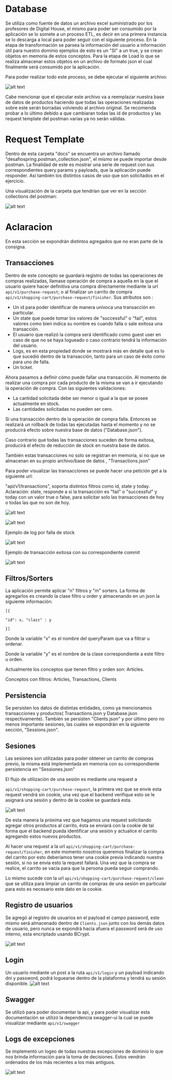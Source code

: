 # Database

Se utiliza como fuente de datos un archivo excel suministrado por los profesores de Digital House, el mismo para poder ser consumido por la aplicación se lo somete a un proceso ETL, es decir en una primera instancia se lo descarga a local para poder seguir con el siguiente proceso. En la etapa de transformación se parsea la información del usuario a información útil para nuestro dominio ejemplos de esto es un &quot;SI&quot; a un true, y se crean objetos en memoria de estos conceptos. Para la etapa de Load lo que se realiza almacenar estos objetos en un archivo de formato json el cual finalmente será consumido por la aplicación.

Para poder realizar todo este proceso, se debe ejecutar el siguiente archivo:

![alt text](https://i.postimg.cc/RhZwNK43/Screen-Shot-2021-03-08-at-11-31-45-AM.png)

Cabe mencionar que el ejecutar este archivo va a reemplazar nuestra base de datos de productos haciendo que todas las operaciones realizadas sobre este serán borradas volviendo al archivo original. Se recomienda probar a lo último debido a que cambiaran todas las id de productos y las request template del postman varias ya no serán válidas.

# Request Template

Dentro de esta carpeta &quot;docs&quot; se encuentra un archivo llamado &quot;desafiospring.postman\_collection.json&quot;, el mismo se puede importar desde postman. La finalidad de este es mostrar una serie de request con sus correspondientes query params y payloads, que la aplicación puede responder. Así también los distintos casos de uso que son solicitados en el ejercicio.

Una visualización de la carpeta que tendrían que ver en la sección collections del postman:

![alt text](https://i.postimg.cc/jCVqGYgs/Screen-Shot-2021-03-08-at-11-37-27-AM.png)

# Aclaracion

En esta sección se expondrán distintos agregados que no eran parte de la consigna.

## Transacciones

Dentro de este concepto se guardará registro de todas las operaciones de compras realizadas, llamase operación de compra a aquella en la que el usuario quiere hacer definitiva una compra directamente mediante la url ```api/v1/purchase-request```; o al finalizar un carrito de compra ```api/v1/shopping-cart/purchase-request/finisher```. Sus atributos son :

- Un id para poder identificar de manera unívoca una transacción en particular.
- Un state que puede tomar los valores de &quot;successful&quot; o &quot;fail&quot;, estos valores como bien indica su nombre es cuando falla o sale exitosa una transacción.
- El usuario que realizó la compra será identificado como guest user en caso de que no se haya logueado o caso contrario tendrá la información del usuario.
- Logs, es en esta propiedad donde se mostrará más en detalle qué es lo que sucedió dentro de la transacción, tanto para un caso de éxito como para uno de falla.
- Un ticket.

Ahora pasamos a definir cómo puede fallar una transacción. Al momento de realizar una compra por cada producto de la misma se van a ir ejecutando la operación de compra. Con las siguientes validaciones:

- La cantidad solicitada debe ser menor o igual a la que se posee actualmente en stock.
- Las cantidades solicitadas no pueden ser cero.

Si una transacción dentro de la operación de compra falla. Entonces se realizará un rollback de todas las ejecutadas hasta el momento y no se producirá efecto sobre nuestra base de datos (&quot;Database.json&quot;).

Caso contrario que todas las transacciones suceden de forma exitosa, producirá el efecto de reducción de stock en nuestra base de datos.

También estas transacciones no solo se registran en memoria, si no que se almacenan en su propio archivo/base de datos , &quot;Transactions.json&quot;

Para poder visualizar las transacciones se puede hacer una petición get a la siguiente url:

&quot;api/v1/transactions&quot;, soporta distintos filtros como id, state y today. Aclaración: state, responde a si la transacción es &quot;fail&quot; o &quot;successful&quot; y today con un valor true o false, para solicitar solo las transacciones de hoy o todas las que no son de hoy.

![alt text](https://i.postimg.cc/0QFJ23W4/Screen-Shot-2021-03-08-at-8-20-39-PM.png)

![alt text](https://i.postimg.cc/NjKqRzpD/Screen-Shot-2021-03-08-at-8-10-42-PM.png)

Ejemplo de log por falla de stock

![alt text](https://i.postimg.cc/J44WznX9/Screen-Shot-2021-03-09-at-10-05-40-AM.png)

Ejemplo de transacción exitosa con su correspondiente commit

![alt text](https://i.postimg.cc/GtjrSTyj/Screen-Shot-2021-03-09-at-10-06-58-AM.png)

## Filtros/Sorters

La aplicación permite aplicar &quot;n&quot; filtros y &quot;m&quot; sorters. La forma de agregarlos es creando la clase filtro u order y almacenando en un json la siguiente información:
```
[{

"id": x, "clazz" : y

}]
```
Donde la variable &quot;x&quot; es el nombre del queryParam que va a filtrar u ordenar.

Donde la variable &quot;y&quot; es el nombre de la clase correspondiente a este filtro u orden.

Actualmente los conceptos que tienen filtro y orden son: Articles.

Conceptos con filtros: Articles, Transactions, Clients

## Persistencia

Se persisten los datos de distintas entidades, como ya mencionamos transacciones y productos( Transactions.json y Database.json respectivamente). También se persisten &quot;Clients.json&quot; y por último pero no menos importante sesiones, las cuales se expondrán en la siguiente sección, &quot;Sessions.json&quot;.

## Sesiones

Las sesiones son utilizadas para poder obtener un carrito de compras previo, la misma está implementada en memoria con su correspondiente persistencia en &quot;Sessiones.json&quot;

El flujo de utilización de una sesión es mediante una request a

```api/v1/shopping-cart/purchese-request```, la primera vez que se envíe esta request vendrá sin cookie, una vez que el backend verifique esto se le asignará una sesión y dentro de la cookie se guardará esta.

![alt text](https://i.postimg.cc/Df1zX880/Screen-Shot-2021-03-08-at-12-06-49-PM.png)

De esta manera la próxima vez que hagamos una request solicitando agregar otros productos al carrito, ésta se enviará con la cookie de tal forma que el backend pueda identificar una sesión y actualice el carrito agregando estos nuevos productos.

Al hacer una request a la url ```api/v1/shopping-cart/purchase-request/finisher```, en este momento nosotros queremos finalizar la compra del carrito por esto deberíamos tener una cookie previa indicando nuestra sesión, si no se envia esto la request fallará. Una vez que la compra se realice, el carrito se vacía para que la persona pueda seguir comprando.

Lo mismo sucede con la url ```api/v1/shopping-cart/purchase-request/clean``` que se utiliza para limpiar un carrito de compras de una sesión en particular para esto es necesario este dato en la cookie.

## Registro de usuarios

Se agregó al registro de usuarios en el payload el campo password, este mismo será almacenado dentro de ```Clients.json``` junto con los demás datos de usuario, pero nunca se expondrá hacia afuera el password será de uso interno, esta encriptado usando BCrypt.

![alt text](https://i.postimg.cc/Bvt6LpKf/Screen-Shot-2021-03-08-at-8-14-37-PM.png)

## Login

Un usuario mediante un post a la ruta ```api/v1/login``` y un payload indicando dni y password, podrá loguearse dentro de la plataforma y tendrá su sesión disponible. ![alt text](https://i.postimg.cc/8zZcz9sb/Screen-Shot-2021-03-08-at-8-16-15-PM.png)

## Swagger

Se utilizó para poder documentar la api, y para poder visualizar esta documentación se utilizó la dependencia swagger-ui la cual se puede visualizar mediante
```api/v1/swagger```

## Logs de excepciones

Se implementó un logeo de todas nuestras excepciones de dominio lo que nos brinda información para la toma de decisiones. Estos vendrán ordenados de los más recientes a los más antiguos.

![alt text](https://i.postimg.cc/dVsDvwQ1/Screen-Shot-2021-03-09-at-3-39-44-PM.png)
